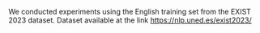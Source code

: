 We conducted experiments using the English training set from the EXIST 2023 dataset.
Dataset available at the link https://nlp.uned.es/exist2023/
